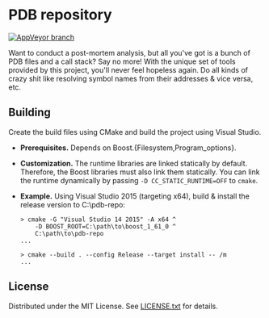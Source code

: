 PDB repository
==============

[![AppVeyor branch](https://img.shields.io/appveyor/ci/egor-tensin/pdb-repo/master?label=AppVeyor)](https://ci.appveyor.com/project/egor-tensin/pdb-repo/branch/master)

Want to conduct a post-mortem analysis, but all you've got is a bunch of PDB
files and a call stack?
Say no more!
With the unique set of tools provided by this project, you'll never feel
hopeless again.
Do all kinds of crazy shit like resolving symbol names from their addresses &
vice versa, etc.

Building
--------

Create the build files using CMake and build the project using Visual Studio.

* **Prerequisites.**
Depends on Boost.{Filesystem,Program_options}.
* **Customization.**
The runtime libraries are linked statically by default.
Therefore, the Boost libraries must also link them statically.
You can link the runtime dynamically by passing `-D CC_STATIC_RUNTIME=OFF` to
`cmake`.
* **Example.**
Using Visual Studio 2015 (targeting x64), build & install the release version
to C:\pdb-repo:

      > cmake -G "Visual Studio 14 2015" -A x64 ^
          -D BOOST_ROOT=C:\path\to\boost_1_61_0 ^
          C:\path\to\pdb-repo
      ...

      > cmake --build . --config Release --target install -- /m
      ...

License
-------

Distributed under the MIT License.
See [LICENSE.txt] for details.

[LICENSE.txt]: LICENSE.txt
